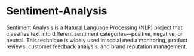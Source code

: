 # Sentiment-Analysis
Sentiment Analysis is a Natural Language Processing (NLP) project that classifies text into different sentiment categories—positive, negative, or neutral. This technique is widely used in social media monitoring, product reviews, customer feedback analysis, and brand reputation management.
